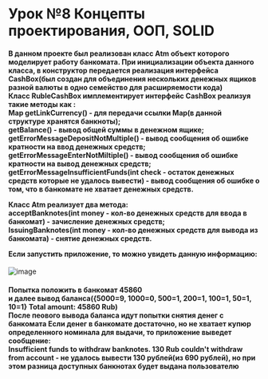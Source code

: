 <h1>Урок №8 Концепты проектирования, ООП, SOLID </h1>

<h4>В данном проекте был реализован класс Atm объект которого моделирует работу банкомата.
При инициализации объекта данного класса, в конструктор передается реализация интерфейса CashBox(был создан для объединения нескольких денежных ящиков разной валюты в одно семейство для расширяемости кода)<br>
Класс RubleCashBox имплементирует интерфейс CashBox реализуя такие методы как :<br>
Map<Integer, Integer> getLinkCurrency() - для передачи ссылки Map(в данной структуре хранятся банкноты);<br>
getBalance() - вывод общей суммы в денежном ящике;<br>
getErrorMessageDepositNotMultiple() - вывод сообщения об ошибке кратности на ввод денежных средств;<br>
getErrorMessageEnterNotMiltiple() - вывод сообщения об ошибке кратности на вывод денежных средств;<br>
getErrorMessageInsufficientFunds(int check - остаток денежных средств которые не удалось вывести) - вывод сообщения об ошибке о том, что в банкомате не хватает денежных средств.<br>

Класс Atm реализует два метода:<br>
acceptBanknotes(int money - кол-во денежных средств для ввода в банкомат) - зачисление денежных средств;<br>
IssuingBanknotes(int money - кол-во денежных средств для вывода из банкомата) - снятие денежных средств.<br>

Если запустить приложение, то можно увидеть данную информацию:<br></h4>
![image](https://github.com/user-attachments/assets/ce973775-57b0-4262-b287-313aa635946a)

<h4>Попытка положить в банкомат 45860<br>
и далее вывод баланса({5000=9, 1000=0, 500=1, 200=1, 100=1, 50=1, 10=1}
 Total amount: 45860 Rub)<br>
 После пеового вывода баланса идут попытки снятия денег с банкомата
Если денег в банкомате достаточно, но не хватает купюр определенного номинала для выдачи, то приложение выведет сообщение: <br>
  Insufficient funds to withdraw banknotes. 130 Rub couldn't withdraw from account - не удалось вывести 130 рублей(из 690 рублей), но при этом разница доступных банкнотах будет выдана пользователю</h4>
 

